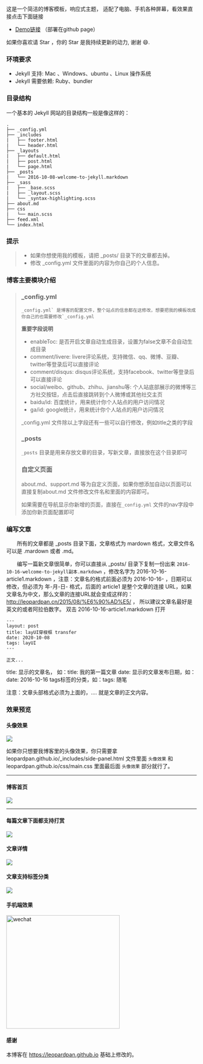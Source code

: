 
这是一个简洁的博客模板，响应式主题， 适配了电脑、手机各种屏幕，看效果直接点击下面链接

 * [Demo链接](https://mengfg.github.io/) （部署在github page）         

如果你喜欢请 Star ，你的 Star 是我持续更新的动力, 谢谢 😄.


### 环境要求

* Jekyll 支持: Mac 、Windows、ubuntu 、Linux 操作系统                     
* Jekyll 需要依赖: Ruby、bundler



### 目录结构

一个基本的 Jekyll 网站的目录结构一般是像这样的：

```
.
├── _config.yml
├── _includes
|   ├── footer.html
|   └── header.html
├── _layouts
|   ├── default.html
|   ├── post.html
|   └── page.html
├── _posts
|   └── 2016-10-08-welcome-to-jekyll.markdown
├── _sass
|   ├── _base.scss
|   ├── _layout.scss
|   └── _syntax-highlighting.scss
├── about.md
├── css
|   └── main.scss
├── feed.xml
└── index.html
```




### 提示

>* 如果你想使用我的模板，请把 _posts/ 目录下的文章都去掉。
>* 修改 _config.yml 文件里面的内容为你自己的个人信息。



### 博客主要模块介绍

> ### _config.yml
>
> ```
> _config.yml` 是博客的配置文件，整个站点的信息都在这修改，想要把我的模板改成你自己的也需要修改`_config.yml
> ```
>
> **重要字段说明**
>
> - enableToc: 是否开启文章自动生成目录，设置为false文章不会自动生成目录
> - comment/livere: livere评论系统，支持微信、qq、微博、豆瓣、twitter等登录后可以直接评论
> - comment/disqus: disqus评论系统，支持facebook、twitter等登录后可以直接评论
> - social/weibo、github、zhihu、jianshu等: 个人站底部展示的微博等三方社交按钮，点击后直接跳转到个人微博或其他社交主页
> - baidu/id: 百度统计，用来统计你个人站点的用户访问情况
> - ga/id: google统计，用来统计你个人站点的用户访问情况
>
> _config.yml 文件除以上字段还有一些可以自行修改，例如title之类的字段
>
> 
>
> ### _posts
>
> `_posts` 目录是用来存放文章的目录，写新文章，直接放在这个目录即可
>
> 
>
> ### 自定义页面
>
> about.md、support.md 等为自定义页面，如果你想添加自动以页面可以直接复制about.md 文件修改文件名和里面的内容即可。
>
> 如果需要在导航显示你新增的页面，直接在`_config.yml` 文件的nav字段中添加你新页面配置即可



### 编写文章

　　所有的文章都是 _posts 目录下面，文章格式为 mardown 格式，文章文件名可以是 .mardown 或者 .md。

　　编写一篇新文章很简单，你可以直接从 _posts/ 目录下复制一份出来 `2016-10-16-welcome-to-jekyll副本.markdown` ，修改名字为 2016-10-16-article1.markdown ，注意：文章名的格式前面必须为 2016-10-16- ，日期可以修改，但必须为 年-月-日- 格式，后面的 article1 是整个文章的连接 URL，如果文章名为中文，那么文章的连接URL就会变成这样的：http://leopardpan.cn/2015/08/%E6%90%AD%E5/ ， 所以建议文章名最好是英文的或者阿拉伯数字。 双击 2016-10-16-article1.markdown 打开

```
---
layout: post
title: layUI穿梭框 transfer
date: 2020-10-08
tags: layUI
---

正文...
```

title: 显示的文章名， 如：title: 我的第一篇文章
date: 显示的文章发布日期，如：date: 2016-10-16
tags标签的分类，如：tags: 随笔

注意：文章头部格式必须为上面的，…. 就是文章的正文内容。



### 效果预览

#### 头像效果

![](https://leopardpan.github.io/images/readme/icon.gif)

如果你只想要我博客里的头像效果，你只需要拿 leopardpan.github.io/_includes/side-panel.html 文件里面 `头像效果` 和 leopardpan.github.io/css/main.css 里面最后面 `头像效果` 部分就行了。

***

#### 博客首页   

![](https://leopardpan.github.io//images/readme/img4.png)   

***

#### 每篇文章下面都支持打赏   

![](https://leopardpan.github.io/images/readme/img3.png)

#### 文章详情   

![](https://leopardpan.github.io/images/readme/img1.png)


#### 文章支持标签分类 

![](https://leopardpan.github.io/images/readme/img2.png)

#### 手机端效果

<img width="300" src="https://leopardpan.github.io/images/readme/img5.png" alt="wechat">

#### 感谢   

本博客在   https://leopardpan.github.io    基础上修改的。  